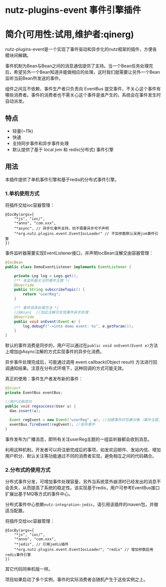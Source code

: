 
nutz-plugins-event 事件引擎插件
==================================


简介(可用性:试用,维护者:qinerg)
==================================

nutz-plugins-event是一个实现了事件驱动和异步化的nutz框架的插件，方便各模块间解耦。

事件机制为Bean与Bean之间的消息通信提供了支持。当一个Bean任务处理完后，希望另外一个Bean知道并能做相应的处理，这时我们就需要让另外一个Bean监听当前Bean所发送的事件。

组件之间互不依赖，事件生产者只负责向 EventBus 提交事件，不关心这个事件有哪些消费者。事件的消费者也不需关心这个事件是谁产生的，系统会在事件发生时自动派发。


## 特点
+ 轻量(~11k)
+ 快速
+ 支持同步事件和异步事件处理
+ 默认提供了基于 local jvm 和 redis(分布式) 事件引擎




## 用法

本插件提供了单机事件引擎和基于redis的分布式事件引擎。

### 1.单机使用方式

将插件交给ioc容器管理：

```
@IocBy(args={
	"*js", "ioc/",
	"*anno", "com.xxx",
	"*async", // 异步化事件支持，则不需要异步可不声明
	"*org.nutz.plugins.event.EventIocLoader" // 不加参数默认采用jvm事件引擎
})
```

事件监听器需要实现EventListener接口，并声明IocBean注解交由容器管理：

~~~java
@IocBean
public class DemoEventListener implements EventListener {

	private Log log = Logs.get();
	/** 本监听器关注的事件主题 */
	@Override
	public String subscribeTopic() {
		return "userReg";
	}

  	/** 事件具体处理方法 */
	//@Async  //加此注解可实现事件异步处理
	@Override
	public void onEvent(Event e) {
		log.debugf("->into demo event: %s", e.getParam());
	}
}
~~~

默认的事件消费是同步的，用户可以通过在`public void onEvent(Event e)`方法上增加@Async注解的方式实现事件的异步化消费。

异步事件处理完成后，可能通过调用 event.callback(Object result) 方法进行回调通知结果。注意在分布式环境下，这种回调的方式可能无效。

真正的使用：事件生产者发布新的事件：

~~~java
@Inject
private EventBus eventBus;

//用户注册成功
public void regsuccess(User u) {
  dao.insert(u);
  
  Event regEvent = new Event("userReg", u); //创建事件的包裹对象（事件主题, 携带对象）
  eventBus.fireEvent(regEvent); //发布事件
}
~~~

事件发布为广播消息，即所有关注userReg主题的一组监听器都会收到消息。

利用这种机制，开发者可以将注册完成后的事项，如发欢迎邮件、发站内信、增加用户积分、默认关注等功能通过不同的消费者实现，避免相互之间的代码耦合。



### 2.分布式的使用方式

分布式事件分发，可增加事件处理容量，另外当系统意外崩溃时已经发出的消息不会丢失，从而提高了系统的稳定性。该实现基于redis，用户可参考EventBus接口扩展出基于MQ等方式的事件中心。

分布式事件中心依赖`nutz-integration-jedis`，请引用该插件的maven包，并做适当配置。

将插件交给ioc容器管理：

```
@IocBy(args={
	"*js", "ioc/",
	"*anno", "com.xxx",
	"*jedis", // 引用jedis插件 
	"*org.nutz.plugins.event.EventIocLoader", "redis" // 增加参数启用redis事件引擎
})
```

其它代码同单机版一样。

项目如果启动了多个实例，事件的实际消费者会随机产生于这些实例之上。



